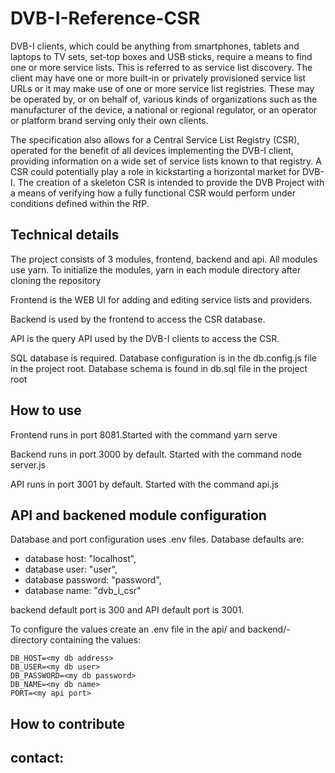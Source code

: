 # DVB-I-Reference-CSR

DVB-I clients, which could be anything from smartphones, tablets and laptops to TV sets, set-top boxes and USB sticks, require a means to find one or more service lists. This is referred to as service list discovery. The client may have one or more built-in or privately provisioned service list URLs or it may make use of one or more service list registries. These may be operated by, or on behalf of, various kinds of organizations such as the manufacturer of the device, a national or regional regulator, or an operator or platform brand serving only their own clients.

The specification also allows for a Central Service List Registry (CSR), operated for the benefit of all devices implementing the DVB-I client, providing information on a wide set of service lists known to that registry. A CSR could potentially play a role in kickstarting a horizontal market for DVB-I. The creation of a skeleton CSR is intended to provide the DVB Project with a means of verifying how a fully functional CSR would perform under conditions defined within the RfP.

## Technical details

The project consists of 3 modules, frontend, backend and api. 
All modules use yarn. To initialize the modules, yarn in each module directory after cloning the repository

Frontend is the WEB UI for adding and editing service lists and providers. 

Backend is used by the frontend to access the CSR database. 

API is the query API used by the DVB-I clients to access the CSR. 

SQL database is required. Database configuration is in the db.config.js file in the project root. Database schema is found in db.sql file in the project root

## How to use

Frontend runs in port 8081.Started with the command yarn serve

Backend runs in port 3000 by default. Started with the command node server.js

API runs in port 3001 by default. Started with the command api.js

## API and backened module configuration

Database and port configuration uses .env files.
Database  defaults are:

* database host: "localhost",
* database user: "user",
* database password: "password",
* database name: "dvb_i_csr"

backend default port is 300 and API default port is 3001.

To configure the values create an .env file in the api/ and backend/-directory containing the values:
```
DB_HOST=<my db address>
DB_USER=<my db user>
DB_PASSWORD=<my db password>
DB_NAME=<my db name>
PORT=<my api port>
```

## How to contribute

## contact: 


